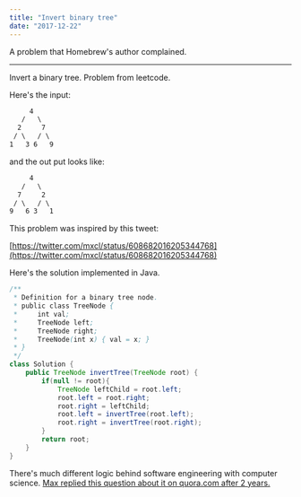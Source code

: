 ```yaml
---
title: "Invert binary tree"
date: "2017-12-22"
---
```


A problem that Homebrew's author complained.

---

Invert a binary tree. Problem from leetcode.

Here's the input:

```txt
     4
   /   \
  2     7
 / \   / \
1   3 6   9
```

and the out put looks like:

```txt
     4
   /   \
  7     2
 / \   / \
9   6 3   1
```

This problem was inspired by this tweet:

[https://twitter.com/mxcl/status/608682016205344768](https://twitter.com/mxcl/status/608682016205344768)

Here's the solution implemented in Java.

```java
/**
 * Definition for a binary tree node.
 * public class TreeNode {
 *     int val;
 *     TreeNode left;
 *     TreeNode right;
 *     TreeNode(int x) { val = x; }
 * }
 */
class Solution {
    public TreeNode invertTree(TreeNode root) {
        if(null != root){
            TreeNode leftChild = root.left;
            root.left = root.right;
            root.right = leftChild;
            root.left = invertTree(root.left);
            root.right = invertTree(root.right);
        }
        return root;
    }
}
```

There's much different logic behind software engineering with computer science. [Max replied this question about it on quora.com after 2 years.](https://bit.ly/2HqaTe5)

